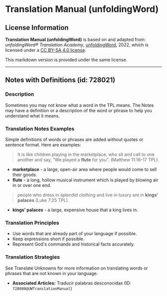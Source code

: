 # Translation Manual (unfoldingWord)

## License Information

**Translation Manual (unfoldingWord)** is based on and adapted from: _unfoldingWord® Translation Academy_, [unfoldingWord](https://unfoldingword.org/utw), 2022, which is licensed under a [CC BY-SA 4.0 license](https://creativecommons.org/licenses/by-sa/4.0/legalcode.en).

This markdown version is provided under the same license.



--------------------------------

## Notes with Definitions (id: 728021)

### Description

Sometimes you may not know what a word in the TPL means. The Notes may have a definition or a description of the word or phrase to help you understand what it means.

### Translation Notes Examples

Simple definitions of words or phrases are added without quotes or sentence format. Here are examples:

> It is like children playing in the marketplace, who sit and call to one another and say, “We played a **flute** for you”. (Matthew 11:16–17 TPL).

* **marketplace** \- a large, open\-air area where people would come to sell their goods.
* **flute** \- a long, hollow musical instrument which is played by blowing air in or over one end.

> people who dress in splendid clothing and live in luxury are in **kings‘ palaces** (Luke 7:25 TPL).

* **kings’ palaces** \- a large, expensive house that a king lives in.

### Translation Principles

* Use words that are already part of your language if possible.
* Keep expressions short if possible.
* Represent God's commands and historical facts accurately.

### Translation Strategies

See Translate Unknowns for more information on translating words or phrases that are not known in your language.

* **Associated Articles:** Traducir palabras desconocidas (ID: `728080@UWTranslationManual`)

